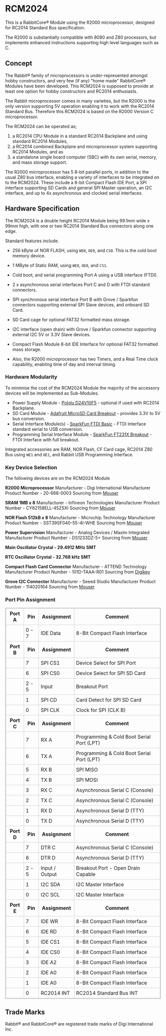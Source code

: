 # RCM2024

This is a RabbitCore® Module using the R2000 microprocessor, designed for RC2014 Standard Bus specification.

The R2000 is substantially compatible with 8080 and Z80 processors, but implements enhanced instructions supporting high level languages such as C.

## Concept

The Rabbit® family of microprocessors is under-represented amongst hobby constructors, and very few (if any) "home made" RabbitCore® Modules have been developed. This RCM2024 is supposed to provide at least one option for hobby constructors and RC2014 enthusiasts.

The Rabbit microprocessor comes in many varieties, but the R2000 is the only version supporting 5V operation enabling it to work with the RC2014 Standard Bus. Therefore this RCM2024 is based on the R2000 Version C microprocessor.

The RCM2024 can be operated as;

 1. a RC2014 CPU Module in a standard RC2014 Backplane and using standard RC2014 Modules,
 2. a RC2014 combined Backplane and microprocessor system supporting RC2014 Modules, and as
 3. a standalone single board computer (SBC) with its own serial, memory, and mass storage support.

The R2000 microprocessor has 5 8-bit parallel ports, in addition to the usual Z80 bus interface, enabling a variety of interfaces to be integrated on to the RCM2024. These include a 8-bit Compact Flash IDE Port, a SPI interface supporting SD Cards and general SPI Master operation, an I2C interface, and up to 4x asynchronous and clocked serial interfaces.

## Hardware Specification

The RCM2024 is a double height RC2014 Module being 99.1mm wide x 99mm high, with one or two RC2014 Standard Bus connectors along one edge.

Standard features include.

- 256 kByte of NOR FLASH, using `WE0`, `OE0`, and `CS0`. This is the cold boot memory device.
- 1 MByte of Static RAM, using `WE0`, `OE0`, and `CS1`.

- Cold boot, and serial programming Port A using a USB interface (FTDI).
- 2 x asynchronous serial interfaces Port C and D with FTDI standard connectors.

- SPI synchronous serial interface Port B with Grove / Sparkfun connectors supporting external SPI Slave devices, and onboard SD Card.
- SD Card cage for optional FAT32 formatted mass storage.

- I2C interface (open drain) with Grove / Sparkfun connector supporting external I2C 5V or 3.3V Slave devices.

- Compact Flash Module 8-bit IDE Interface for optional FAT32 formatted mass storage.

- Also, the R2000 microprocessor has two Timers, and a Real Time clock capability, enabling time of day and interval timing.

### Hardware Modularity

To minimise the cost of the RCM2024 Module the majority of the accessory devices will be implemented as Sub-Modules.

 - Power Supply Module - [Pololu D24V10F5](https://www.pololu.com/product/2831) - optional if used with RC2014 Backplane.
 - SD Card Module - [Adafruit MicroSD Card Breakout](https://www.adafruit.com/product/254) - provides 3.3V to 5V bus conversion.
 - Serial Interface Module(s) - [SparkFun FTDI Basic](https://www.sparkfun.com/products/9716) - FTDI Interface standard serial to USB conversion.
 - Programming Serial Interface Module - [SparkFun FT231X Breakout](https://www.sparkfun.com/products/13263) - FTDI Interface with full breakout.

Integrated accessories are RAM, NOR Flash, CF Card cage, RC2014 Z80 Bus using `WE1` and `OE1`, and Rabbit USB Programming Interface.

### Key Device Selection

The following devices are on the RCM2024 Module

<b>R2000 Microprocessor</b>
Manufacturer - Digi International
Manufacturer Product Number - 20-668-0003
Sourcing from [Mouser](https://au.mouser.com/ProductDetail/DIGI/20-668-0003?qs=h7SQhMV2qI2v0rAEPCUB8A%3D%3D)

<b>SRAM 1MB x 8</b>
Manufacturer - Infineon Technologies
Manufacturer Product Number - CY62158ELL-45ZSXI
Sourcing from [Mouser](https://au.mouser.com/ProductDetail/Infineon-Technologies/CY62158ELL-45ZSXI?qs=k2piNBSag3%2FbPFa6bGnpTA%3D%3D)

<b>NOR Flash 512kB x 8</b>
Manufacturer - Microchip Technology
Manufacturer Product Number - SST39SF040-55-4I-WHE
Sourcing from [Mouser](https://au.mouser.com/ProductDetail/Microchip-Technology/SST39SF040-55-4I-WHE?qs=Ot24P6tC%2FQ4H1AkrSlmtNw%3D%3D)

<b>Power Supervision</b>
Manufacturer - Analog Devices / Maxim Integrated
Manufacturer Product Number - DS1233DZ-5+
Sourcing from [Mouser](https://au.mouser.com/ProductDetail/Analog-Devices-Maxim-Integrated/DS1233DZ-5%2b?qs=0Y9aZN%252BMVCXL0FvBiwYcRQ%3D%3D)

<b>Main Oscillator Crystal - 29.4912 MHz SMT</b>

<b>RTC Oscillator Crystal - 32.768 kHz SMT</b>

<b>Compact Flash Card Connector</b>
Manufacturer - ATTEND Technology
Manufacturer Product Number - 101D-TAAA-R01
Sourcing from [Digikey](https://www.digikey.co.uk/en/products/detail/attend-technology/101D-TAAA-R01/21284924)

<b>Grove I2C Connector</b>
Manufacturer - Seeed Studio
Manufacturer Product Number - 114020164
Sourcing from [Mouser](https://au.mouser.com/ProductDetail/Seeed-Studio/114020164?qs=7MVldsJ5Uayw%2FOfizq4F8w%3D%3D&mgh=1&vip=1&gclid=Cj0KCQjw0vWnBhC6ARIsAJpJM6ccTrkdiWTo3hYb-w90yz-BwvWj4Sbol2SJHF1jbXY-PI2Z1vYyWiAaAhruEALw_wcB)


### Port Pin Assignment

<div>
<table style="border: 2px solid #cccccc;">
<tbody>
<tr>
<th style="border: 1px solid #cccccc; padding: 6px;">Port A</th>
<th style="border: 1px solid #cccccc; padding: 6px;">Pin</th>
<th style="border: 1px solid #cccccc; padding: 6px;">Assignment</th>
<th style="border: 1px solid #cccccc; padding: 6px;">Comment</th>
</tr>
<tr>
<td style="border: 1px solid #cccccc; padding: 6px;"></td>
<td style="border: 1px solid #cccccc; padding: 6px;">0 - 7</td>
<td style="border: 1px solid #cccccc; padding: 6px;">IDE Data</td>
<td style="border: 1px solid #cccccc; padding: 6px;">8-Bit Compact Flash Interface</td>
</tr>
<tr>
<th style="border: 1px solid #cccccc; padding: 6px;">Port B</th>
<th style="border: 1px solid #cccccc; padding: 6px;">Pin</th>
<th style="border: 1px solid #cccccc; padding: 6px;">Assignment</th>
<th style="border: 1px solid #cccccc; padding: 6px;">Comment</th>
</tr>
<tr>
<td style="border: 1px solid #cccccc; padding: 6px;"></td>
<td style="border: 1px solid #cccccc; padding: 6px;">7</td>
<td style="border: 1px solid #cccccc; padding: 6px;">SPI CS1</td>
<td style="border: 1px solid #cccccc; padding: 6px;">Device Select for SPI Port</td>
</tr>
<tr>
<td style="border: 1px solid #cccccc; padding: 6px;"></td>
<td style="border: 1px solid #cccccc; padding: 6px;">6</td>
<td style="border: 1px solid #cccccc; padding: 6px;">SPI CS0</td>
<td style="border: 1px solid #cccccc; padding: 6px;">Device Select for SPI SD Card</td>
</tr>
<tr>
<td style="border: 1px solid #cccccc; padding: 6px;"></td>
<td style="border: 1px solid #cccccc; padding: 6px;">2 - 5</td>
<td style="border: 1px solid #cccccc; padding: 6px;">Input</td>
<td style="border: 1px solid #cccccc; padding: 6px;">Breakout Port</td>
</tr>
<tr>
<td style="border: 1px solid #cccccc; padding: 6px;"></td>
<td style="border: 1px solid #cccccc; padding: 6px;">1</td>
<td style="border: 1px solid #cccccc; padding: 6px;">SPI CD</td>
<td style="border: 1px solid #cccccc; padding: 6px;">Card Detect for SPI SD Card</td>
</tr>
<tr>
<td style="border: 1px solid #cccccc; padding: 6px;"></td>
<td style="border: 1px solid #cccccc; padding: 6px;">0</td>
<td style="border: 1px solid #cccccc; padding: 6px;">SPI CLK</td>
<td style="border: 1px solid #cccccc; padding: 6px;">Clock for SPI (CLK B)</td>
</tr>
<tr>
<th style="border: 1px solid #cccccc; padding: 6px;">Port C</th>
<th style="border: 1px solid #cccccc; padding: 6px;">Pin</th>
<th style="border: 1px solid #cccccc; padding: 6px;">Assignment</th>
<th style="border: 1px solid #cccccc; padding: 6px;">Comment</th>
</tr>
<tr>
<td style="border: 1px solid #cccccc; padding: 6px;"></td>
<td style="border: 1px solid #cccccc; padding: 6px;">7</td>
<td style="border: 1px solid #cccccc; padding: 6px;">RX A</td>
<td style="border: 1px solid #cccccc; padding: 6px;">Programming & Cold Boot Serial Port (LPT)</td>
</tr>
<tr>
<td style="border: 1px solid #cccccc; padding: 6px;"></td>
<td style="border: 1px solid #cccccc; padding: 6px;">6</td>
<td style="border: 1px solid #cccccc; padding: 6px;">TX A</td>
<td style="border: 1px solid #cccccc; padding: 6px;">Programming & Cold Boot Serial Port (LPT)</td>
</tr>
<tr>
<td style="border: 1px solid #cccccc; padding: 6px;"></td>
<td style="border: 1px solid #cccccc; padding: 6px;">5</td>
<td style="border: 1px solid #cccccc; padding: 6px;">RX B</td>
<td style="border: 1px solid #cccccc; padding: 6px;">SPI MISO </td>
</tr>
<tr>
<td style="border: 1px solid #cccccc; padding: 6px;"></td>
<td style="border: 1px solid #cccccc; padding: 6px;">4</td>
<td style="border: 1px solid #cccccc; padding: 6px;">TX B</td>
<td style="border: 1px solid #cccccc; padding: 6px;">SPI MOSI</td>
</tr>
<tr>
<td style="border: 1px solid #cccccc; padding: 6px;"></td>
<td style="border: 1px solid #cccccc; padding: 6px;">3</td>
<td style="border: 1px solid #cccccc; padding: 6px;">RX C</td>
<td style="border: 1px solid #cccccc; padding: 6px;">Asynchronous Serial C (Console)</td>
</tr>
<tr>
<td style="border: 1px solid #cccccc; padding: 6px;"></td>
<td style="border: 1px solid #cccccc; padding: 6px;">2</td>
<td style="border: 1px solid #cccccc; padding: 6px;">TX C</td>
<td style="border: 1px solid #cccccc; padding: 6px;">Asynchronous Serial C (Console)</td>
</tr>
<tr>
<td style="border: 1px solid #cccccc; padding: 6px;"></td>
<td style="border: 1px solid #cccccc; padding: 6px;">1</td>
<td style="border: 1px solid #cccccc; padding: 6px;">RX D</td>
<td style="border: 1px solid #cccccc; padding: 6px;">Asynchronous Serial D (TTY)</td>
</tr>
<tr>
<td style="border: 1px solid #cccccc; padding: 6px;"></td>
<td style="border: 1px solid #cccccc; padding: 6px;">0</td>
<td style="border: 1px solid #cccccc; padding: 6px;">TX D</td>
<td style="border: 1px solid #cccccc; padding: 6px;">Asynchronous Serial D (TTY)</td>
</tr>
<tr>
<th style="border: 1px solid #cccccc; padding: 6px;">Port D</th>
<th style="border: 1px solid #cccccc; padding: 6px;">Pin</th>
<th style="border: 1px solid #cccccc; padding: 6px;">Assignment</th>
<th style="border: 1px solid #cccccc; padding: 6px;">Comment</th>
</tr>
<tr>
<td style="border: 1px solid #cccccc; padding: 6px;"></td>
<td style="border: 1px solid #cccccc; padding: 6px;">7</td>
<td style="border: 1px solid #cccccc; padding: 6px;">DTR C</td>
<td style="border: 1px solid #cccccc; padding: 6px;">Asynchronous Serial C (Console)</td>
</tr>
<tr>
<td style="border: 1px solid #cccccc; padding: 6px;"></td>
<td style="border: 1px solid #cccccc; padding: 6px;">6</td>
<td style="border: 1px solid #cccccc; padding: 6px;">DTR D</td>
<td style="border: 1px solid #cccccc; padding: 6px;">Asynchronous Serial D (TTY)</td>
</tr>
<tr>
<td style="border: 1px solid #cccccc; padding: 6px;"></td>
<td style="border: 1px solid #cccccc; padding: 6px;">2 - 5</td>
<td style="border: 1px solid #cccccc; padding: 6px;">Input / Output</td>
<td style="border: 1px solid #cccccc; padding: 6px;">Breakout Port - Open Drain Capable</td>
</tr>
<tr>
<td style="border: 1px solid #cccccc; padding: 6px;"></td>
<td style="border: 1px solid #cccccc; padding: 6px;">1</td>
<td style="border: 1px solid #cccccc; padding: 6px;">I2C SDA</td>
<td style="border: 1px solid #cccccc; padding: 6px;">I2C Master Interface</td>
</tr>
<tr>
<td style="border: 1px solid #cccccc; padding: 6px;"></td>
<td style="border: 1px solid #cccccc; padding: 6px;">0</td>
<td style="border: 1px solid #cccccc; padding: 6px;">I2C SCL</td>
<td style="border: 1px solid #cccccc; padding: 6px;">I2C Master Interface</td>
</tr>
<tr>
<th style="border: 1px solid #cccccc; padding: 6px;">Port E</th>
<th style="border: 1px solid #cccccc; padding: 6px;">Pin</th>
<th style="border: 1px solid #cccccc; padding: 6px;">Assignment</th>
<th style="border: 1px solid #cccccc; padding: 6px;">Comment</th>
</tr>
<tr>
<td style="border: 1px solid #cccccc; padding: 6px;"></td>
<td style="border: 1px solid #cccccc; padding: 6px;">7</td>
<td style="border: 1px solid #cccccc; padding: 6px;">IDE WR</td>
<td style="border: 1px solid #cccccc; padding: 6px;">8-Bit Compact Flash Interface</td>
</tr>
<tr>
<td style="border: 1px solid #cccccc; padding: 6px;"></td>
<td style="border: 1px solid #cccccc; padding: 6px;">6</td>
<td style="border: 1px solid #cccccc; padding: 6px;">IDE RD</td>
<td style="border: 1px solid #cccccc; padding: 6px;">8-Bit Compact Flash Interface</td>
</tr>
<tr>
<td style="border: 1px solid #cccccc; padding: 6px;"></td>
<td style="border: 1px solid #cccccc; padding: 6px;">5</td>
<td style="border: 1px solid #cccccc; padding: 6px;">IDE CS1</td>
<td style="border: 1px solid #cccccc; padding: 6px;">8-Bit Compact Flash Interface</td>
</tr>
<tr>
<td style="border: 1px solid #cccccc; padding: 6px;"></td>
<td style="border: 1px solid #cccccc; padding: 6px;">4</td>
<td style="border: 1px solid #cccccc; padding: 6px;">IDE CS0</td>
<td style="border: 1px solid #cccccc; padding: 6px;">8-Bit Compact Flash Interface</td>
</tr>
<tr>
<td style="border: 1px solid #cccccc; padding: 6px;"></td>
<td style="border: 1px solid #cccccc; padding: 6px;">3</td>
<td style="border: 1px solid #cccccc; padding: 6px;">IDE A2</td>
<td style="border: 1px solid #cccccc; padding: 6px;">8-Bit Compact Flash Interface</td>
</tr>
<tr>
<td style="border: 1px solid #cccccc; padding: 6px;"></td>
<td style="border: 1px solid #cccccc; padding: 6px;">2</td>
<td style="border: 1px solid #cccccc; padding: 6px;">IDE A0</td>
<td style="border: 1px solid #cccccc; padding: 6px;">8-Bit Compact Flash Interface</td>
</tr>
<tr>
<td style="border: 1px solid #cccccc; padding: 6px;"></td>
<td style="border: 1px solid #cccccc; padding: 6px;">1</td>
<td style="border: 1px solid #cccccc; padding: 6px;">IDE A0</td>
<td style="border: 1px solid #cccccc; padding: 6px;">8-Bit Compact Flash Interface</td>
</tr>
<tr>
<td style="border: 1px solid #cccccc; padding: 6px;"></td>
<td style="border: 1px solid #cccccc; padding: 6px;">0</td>
<td style="border: 1px solid #cccccc; padding: 6px;">RC2014 INT</td>
<td style="border: 1px solid #cccccc; padding: 6px;">RC2014 Standard Bus INT</td>
</tr>
</tbody>
</table>
</div>


## Trade Marks

Rabbit® and RabbitCore® are registered trade marks of Digi International Inc.

